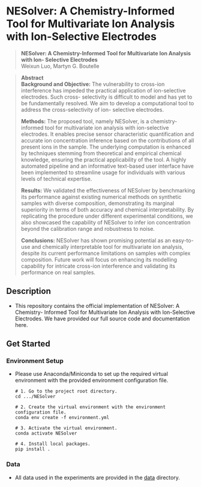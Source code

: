 # NESolver: A Chemistry-Informed Tool for Multivariate Ion Analysis with Ion-Selective Electrodes

> **NESolver: A Chemistry-Informed Tool for Multivariate Ion Analysis with Ion-
> Selective Electrodes**<br>
> Weixun Luo, Martyn G. Boutelle<br>

> **Abstract**<br>
> **Background and Objective:** The vulnerability to cross-ion interference has
> impeded the practical application of ion-selective electrodes. Such cross-
> selectivity is difficult to model and has yet to be fundamentally resolved. We
> aim to develop a computational tool to address the cross-selectivity of ion-
> selective electrodes.<br>
>
> **Methods:** The proposed tool, namely NESolver, is a chemistry-informed tool
> for multivariate ion analysis with ion-selective electrodes. It enables precise
> sensor characteristic quantification and accurate ion concentration inference
> based on the contributions of all present ions in the sample.  The underlying
> computation is enhanced by techniques stemming from theoretical and empirical
> chemical knowledge, ensuring the practical applicability of the tool. A highly
> automated pipeline and an informative text-based user interface have been
> implemented to streamline usage for individuals with various levels of
> technical expertise.<br>
>
> **Results:** We validated the effectiveness of NESolver by benchmarking its
> performance against existing numerical methods on synthetic samples with
> diverse composition, demonstrating its marginal superiority in terms of both
> accuracy and chemical interpretability. By replicating the procedure under
> different experimental conditions, we also showcased the capability of NESolver
> to infer ion concentration beyond the calibration range and robustness to noise.<br>
>
> **Conclusions:** NESolver has shown promising potential as an easy-to-use and
> chemically interpretable tool for multivariate ion analysis, despite its
> current performance limitations on samples with complex composition. Future
> work will focus on enhancing its modelling capability for intricate cross-ion
> interference and validating its performance on real samples.<br>


## Description
- This repository contains the official implementation of NESolver: A Chemistry-
Informed Tool for Multivariate Ion Analysis with Ion-Selective Electrodes. We
have provided our full source code and documentation here.


## Get Started
### Environment Setup
- Please use Anaconda/Miniconda to set up the required virtual environment with
the provided environment configuration file.
    ```
    # 1. Go to the project root directory.
    cd .../NESolver

    # 2. Create the virtual environment with the environment configuration file.
    conda env create -f environment.yml

    # 3. Activate the virtual environment.
    conda activate NESolver

    # 4. Install local packages.
    pip install .
    ```

### Data
- All data used in the experiments are provided in the [data]('./data') directory.
